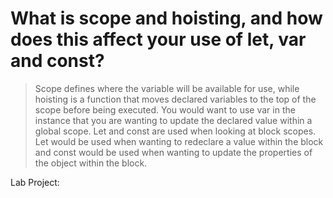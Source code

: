 # What is scope and hoisting, and how does this affect your use of let, var and const?
>Scope defines where the variable will be available for use, while hoisting is a function that moves declared variables to the top of the scope before being executed. You would want to use var in the instance that you are wanting to update the declared value within a global scope. Let and const are used when looking at block scopes. Let would be used when wanting to redeclare a value within the block and const would be used when wanting to update the properties of the object within the block.

Lab Project: 
